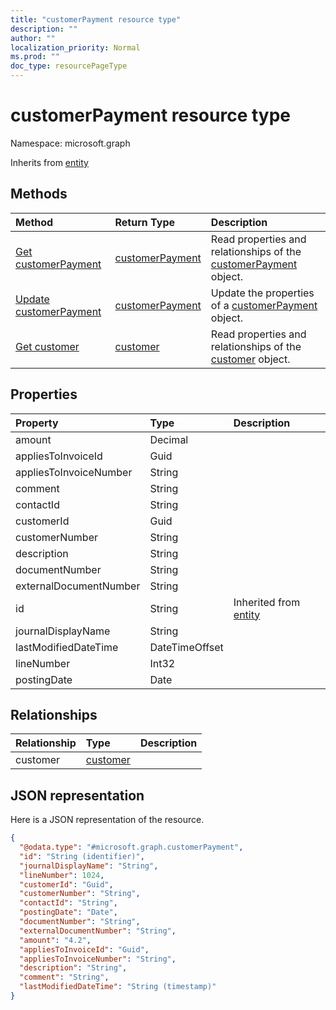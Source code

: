 ```yaml
---
title: "customerPayment resource type"
description: ""
author: ""
localization_priority: Normal
ms.prod: ""
doc_type: resourcePageType
---
```


# customerPayment resource type


Namespace: microsoft.graph




Inherits from [entity](../resources/entity.md)

## Methods
|Method|Return Type|Description|
|:---|:---|:---|
|[Get customerPayment](../api/customerpayment-get.md)|[customerPayment](../resources/customerpayment.md)|Read properties and relationships of the [customerPayment](../resources/customerpayment.md) object.|
|[Update customerPayment](../api/customerpayment-update.md)|[customerPayment](../resources/customerpayment.md)|Update the properties of a [customerPayment](../resources/customerpayment.md) object.|
|[Get customer](../api/customer-get.md)|[customer](../resources/customer.md)|Read properties and relationships of the [customer](../resources/customer.md) object.|

## Properties
|Property|Type|Description|
|:---|:---|:---|
|amount|Decimal||
|appliesToInvoiceId|Guid||
|appliesToInvoiceNumber|String||
|comment|String||
|contactId|String||
|customerId|Guid||
|customerNumber|String||
|description|String||
|documentNumber|String||
|externalDocumentNumber|String||
|id|String| Inherited from [entity](../resources/entity.md)|
|journalDisplayName|String||
|lastModifiedDateTime|DateTimeOffset||
|lineNumber|Int32||
|postingDate|Date||

## Relationships
|Relationship|Type|Description|
|:---|:---|:---|
|customer|[customer](../resources/customer.md)||

## JSON representation
Here is a JSON representation of the resource.
<!-- {
  "blockType": "resource",
  "keyProperty": "id",
  "@odata.type": "microsoft.graph.customerPayment",
  "baseType": "microsoft.graph.entity",
  "openType": false
}
-->
``` json
{
  "@odata.type": "#microsoft.graph.customerPayment",
  "id": "String (identifier)",
  "journalDisplayName": "String",
  "lineNumber": 1024,
  "customerId": "Guid",
  "customerNumber": "String",
  "contactId": "String",
  "postingDate": "Date",
  "documentNumber": "String",
  "externalDocumentNumber": "String",
  "amount": "4.2",
  "appliesToInvoiceId": "Guid",
  "appliesToInvoiceNumber": "String",
  "description": "String",
  "comment": "String",
  "lastModifiedDateTime": "String (timestamp)"
}
```

